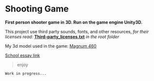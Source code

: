 # Shooting Game

__First person shooter game in 3D. Run on the game engine Unity3D.__

This project use third party sounds, fonts, and other resources, _for their licenses read:_ [**Third-party_licenses.txt**](https://github.com/TheGoodFella/ShootingGame/blob/master/Third-party_licenses.md) _in the root folder_

My 3d model used in the game: [Magnum 460](https://github.com/TheGoodFella/magnum460Blend)<br/>

[School essay link](http://tesine.marconirovereto.it/dettagli.html?2016.5BI.9)

>enjoy

```
Work in progress...
```
